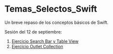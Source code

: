 # Temas_Selectos_Swift
Un breve repaso de los conceptos básicos de Swift.

Sesión del 12 de septiembre:
1. <a href = https://github.com/CrisTafRos/SearchBarTableView>Ejercicio Search Bar y Table View</a>
2. <a href = #>Ejercicio Outlet Collection</a>
